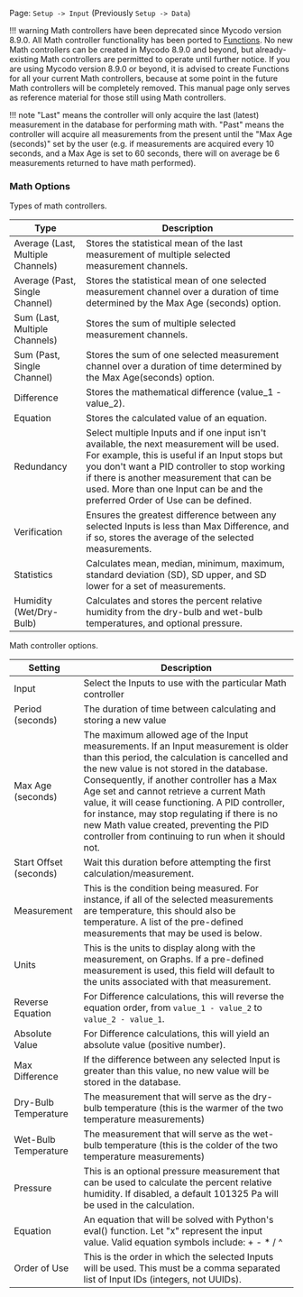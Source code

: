 Page\: `Setup -> Input` (Previously `Setup -> Data`)

!!! warning
    Math controllers have been deprecated since Mycodo version 8.9.0. All Math controller functionality has been ported to [Functions](Functions.md). No new Math controllers can be created in Mycodo 8.9.0 and beyond, but already-existing Math controllers are permitted to operate until further notice. If you are using Mycodo version 8.9.0 or beyond, it is advised to create Functions for all your current Math controllers, because at some point in the future Math controllers will be completely removed. This manual page only serves as reference material for those still using Math controllers.

!!! note
    "Last" means the controller will only acquire the last (latest) measurement in the database for performing math with. "Past" means the controller will acquire all measurements from the present until the "Max Age (seconds)" set by the user (e.g. if measurements are acquired every 10 seconds, and a Max Age is set to 60 seconds, there will on average be 6 measurements returned to have math performed).

### Math Options

Types of math controllers.

<table>
<thead>
<tr class="header">
<th>Type</th>
<th>Description</th>
</tr>
</thead>
<tbody>
<tr>
<td>Average (Last, Multiple Channels)</td>
<td>Stores the statistical mean of the last measurement of multiple selected measurement channels.</td>
</tr>
<tr>
<td>Average (Past, Single Channel)</td>
<td>Stores the statistical mean of one selected measurement channel over a duration of time determined by the Max Age (seconds) option.</td>
</tr>
<tr>
<td>Sum (Last, Multiple Channels)</td>
<td>Stores the sum of multiple selected measurement channels.</td>
</tr>
<tr>
<td>Sum (Past, Single Channel)</td>
<td>Stores the sum of one selected measurement channel over a duration of time determined by the Max Age(seconds) option.</td>
</tr>
<tr>
<td>Difference</td>
<td>Stores the mathematical difference (value_1 - value_2).</td>
</tr>
<tr>
<td>Equation</td>
<td>Stores the calculated value of an equation.</td>
</tr>
<tr>
<td>Redundancy</td>
<td>Select multiple Inputs and if one input isn't available, the next measurement will be used. For example, this is useful if an Input stops but you don't want a PID controller to stop working if there is another measurement that can be used. More than one Input can be and the preferred Order of Use can be defined.</td>
</tr>
<tr>
<td>Verification</td>
<td>Ensures the greatest difference between any selected Inputs is less than Max Difference, and if so, stores the average of the selected measurements.</td>
</tr>
<tr>
<td>Statistics</td>
<td>Calculates mean, median, minimum, maximum, standard deviation (SD), SD upper, and SD lower for a set of measurements.</td>
</tr>
<tr>
<td>Humidity (Wet/Dry-Bulb)</td>
<td>Calculates and stores the percent relative humidity from the dry-bulb and wet-bulb temperatures, and optional pressure.</td>
</tr>
</tbody>
</table>

Math controller options.

<table>
<thead>
<tr class="header">
<th>Setting</th>
<th>Description</th>
</tr>
</thead>
<tbody>
<tr>
<td>Input</td>
<td>Select the Inputs to use with the particular Math controller</td>
</tr>
<tr>
<td>Period (seconds)</td>
<td>The duration of time between calculating and storing a new value</td>
</tr>
<tr>
<td>Max Age (seconds)</td>
<td>The maximum allowed age of the Input measurements. If an Input measurement is older than this period, the calculation is cancelled and the new value is not stored in the database. Consequently, if another controller has a Max Age set and cannot retrieve a current Math value, it will cease functioning. A PID controller, for instance, may stop regulating if there is no new Math value created, preventing the PID controller from continuing to run when it should not.</td>
</tr>
<tr>
<td>Start Offset (seconds)</td>
<td>Wait this duration before attempting the first calculation/measurement.</td>
</tr>
<tr>
<td>Measurement</td>
<td>This is the condition being measured. For instance, if all of the selected measurements are temperature, this should also be temperature. A list of the pre-defined measurements that may be used is below.</td>
</tr>
<tr>
<td>Units</td>
<td>This is the units to display along with the measurement, on Graphs. If a pre-defined measurement is used, this field will default to the units associated with that measurement.</td>
</tr>
<tr>
<td>Reverse Equation</td>
<td>For Difference calculations, this will reverse the equation order, from <code>value_1 - value_2</code> to <code>value_2 - value_1</code>.</td>
</tr>
<tr>
<td>Absolute Value</td>
<td>For Difference calculations, this will yield an absolute value (positive number).</td>
</tr>
<tr>
<td>Max Difference</td>
<td>If the difference between any selected Input is greater than this value, no new value will be stored in the database.</td>
</tr>
<tr>
<td>Dry-Bulb Temperature</td>
<td>The measurement that will serve as the dry-bulb temperature (this is the warmer of the two temperature measurements)</td>
</tr>
<tr>
<td>Wet-Bulb Temperature</td>
<td>The measurement that will serve as the wet-bulb temperature (this is the colder of the two temperature measurements)</td>
</tr>
<tr>
<td>Pressure</td>
<td>This is an optional pressure measurement that can be used to calculate the percent relative humidity. If disabled, a default 101325 Pa will be used in the calculation.</td>
</tr>
<tr>
<td>Equation</td>
<td>An equation that will be solved with Python's eval() function. Let &quot;x&quot; represent the input value. Valid equation symbols include: + - * / ^</td>
</tr>
<tr>
<td>Order of Use</td>
<td>This is the order in which the selected Inputs will be used. This must be a comma separated list of Input IDs (integers, not UUIDs).</td>
</tr>
</tbody>
</table>
